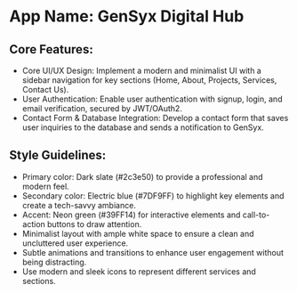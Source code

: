 # **App Name**: GenSyx Digital Hub

## Core Features:

- Core UI/UX Design: Implement a modern and minimalist UI with a sidebar navigation for key sections (Home, About, Projects, Services, Contact Us).
- User Authentication: Enable user authentication with signup, login, and email verification, secured by JWT/OAuth2.
- Contact Form & Database Integration: Develop a contact form that saves user inquiries to the database and sends a notification to GenSyx.

## Style Guidelines:

- Primary color: Dark slate (#2c3e50) to provide a professional and modern feel.
- Secondary color: Electric blue (#7DF9FF) to highlight key elements and create a tech-savvy ambiance.
- Accent: Neon green (#39FF14) for interactive elements and call-to-action buttons to draw attention.
- Minimalist layout with ample white space to ensure a clean and uncluttered user experience.
- Subtle animations and transitions to enhance user engagement without being distracting.
- Use modern and sleek icons to represent different services and sections.